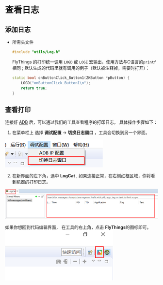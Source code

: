 
# 查看日志
## 添加日志
* 所需头文件  
  ```c++
  #include "utils/Log.h"
  ```
  FlyThings 的打印统一调用 `LOGD` 或 `LOGE` 宏输出，使用方法与C语言的`printf`相同 ; 默认生成的代码里就有调用的例子（默认被注释掉，需要时打开）：

    ```c++
    static bool onButtonClick_Button1(ZKButton *pButton) {
        LOGD("onButtonClick_Button1\n");
        return true;
    }
    ```

## 查看打印

 连接好 [ADB](adb_debug.md) 后，可以通过我们的工具查看程序的打印日志。 具体操作步骤如下：

  1. 在菜单栏上 选择 **调试配置** -> **切换日志窗口** ，工具会切换到另一个界面。
 
   ![](assets/ide/log_perspective.png)

  2. 在新界面的左下角，选中 **LogCat** , 如果连接正常，在右侧红框区域，你将看到机器的打印日志。

   ![](assets/ide/log_view.png)
 
   如果你想回到代码编辑界面， 在工具的右上角，点击 **FlyThings**的图标即可。
     ![](assets/ide/perspective_fly.png)

